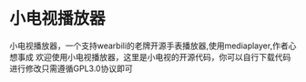# 小电视播放器
小电视播放器，一个支持wearbili的老牌开源手表播放器,使用mediaplayer,作者心想事成
欢迎使用小电视播放器，这里是小电视的开源代码，你可以自行下载代码进行修改只需遵循GPL3.0协议即可

